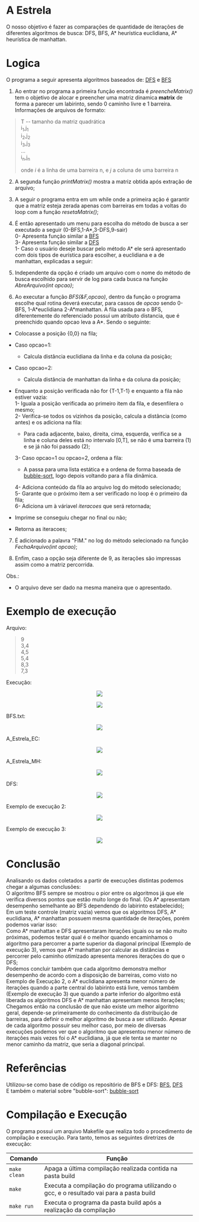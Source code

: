 # A Estrela
O nosso objetivo é fazer as comparações de quantidade de iterações de diferentes algoritmos de busca: DFS, BFS, A* heurística euclidiana, A* heurística de manhattan.
# Logica
O programa a seguir apresenta algoritmos baseados de: [DFS](https://github.com/pablossousa/DFS) e [BFS](https://github.com/Couto1411/BFS_2DArray)

1) Ao entrar no programa a primeira função encontrada é *preencheMatrix()* tem o objetivo de alocar e preencher uma matriz dinamica **matrix** de forma a parecer um labirinto, sendo 0 caminho livre e 1 barreira. Informações de arquivos de formato:
>T -- tamanho da matriz quadrática     
>i<sub>1</sub>,j<sub>1</sub>       
>i<sub>2</sub>,j<sub>2</sub>          
>i<sub>3</sub>,j<sub>3</sub>       
>...       
>i<sub>n</sub>,j<sub>n</sub>      
>        
>onde *i* é a linha de uma barreira n, e *j* a coluna de uma barreira n       

2) A segunda função *printMatrix()* mostra a matriz obtida após extração de arquivo;      

3) A seguir o programa entra em um while onde a primeira ação é garantir que a matriz esteja zerada apenas com barreiras em todas a voltas do loop com a função *resetaMatrix()*;       

4) É então apresentado um menu para escolha do método de busca a ser executado a seguir (0-BFS,1-A*,3-DFS,9-sair)        
	0- Apresenta função similar a [BFS](https://github.com/Couto1411/BFS_2DArray)       
	3- Apresenta função similar a [DFS](https://github.com/pablossousa/DFS)       
	1- Caso o usuário deseje buscar pelo método A* ele será apresentado com dois tipos de eurística para escolher, a euclidiana e a de manhattan, explicadas a seguir:     

5) Independente da opção é criado um arquivo com o nome do método de busca escolhido para servir de log para cada busca na função *AbreArquivo(int opcao)*;

6) Ao executar a função *BFS(&F,opcao)*, dentro da função o programa escolhe qual rotina deverá executar, para cassos de *opcao* sendo 0-BFS, 1-A\*euclidiana 2-A\*manhattan. A fila usada para o BFS, diferentemente do referenciado possui um atributo distancia, que é preenchido quando opcao leva a A*. Sendo o seguinte:   
- Colocasse a posição {0,0} na fila;  
- Caso opcao=1:      
	- Calcula distância euclidiana da linha e da coluna da posição;      
- Caso opcao=2:       
	- Calcula distância de manhattan da linha e da coluna da posição;      
- Enquanto a posição verificada não for {T-1,T-1} e enquanto a fila não estiver vazia:       
  1- Iguala a posição verificada ao primeiro item da fila, e desenfilera o mesmo;        
  2- Verifica-se todos os vizinhos da posição, calcula a distância (como antes) e os adiciona na fila:       
    - Para cada adjacente, baixo, direita, cima, esquerda, verifica se a linha e coluna deles está no intervalo [0,T], se não é uma barreira (1) e se já não foi passado (2);    

  3- Caso opcao=1 ou opcao=2, ordena a fila:       
    - A passa para uma lista estática e a ordena de forma baseada de [bubble-sort](https://www.geeksforgeeks.org/bubble-sort/), logo depois voltando para a fila dinâmica.
	
  4- Adiciona conteúdo da fila ao arquivo log do método selecionado;        
  5- Garante que o próximo item a ser verificado no loop é o primeiro da fila;        
  6- Adiciona um à váriavel *iteracoes* que será retornada;      
  
- Imprime se conseguiu chegar no final ou não;     
- Retorna as iteracoes;

7) É adicionado a palavra "FIM." no log do método selecionado na função *FechaArquivo(int opcao)*;

8) Enfim, caso a opção seja diferente de 9, as iterações são impressas assim como a matriz percorrida.

Obs.:    
- O arquivo deve ser dado na mesma maneira que o apresentado.
# Exemplo de execução
Arquivo:
>9    
>3,4     
>4,5    
>5,4    
>8,3    
>7,3  

Execução:
</p>
<p align="center">
	<img src="imgs/comeco_exec_a.jpg"/> 
</p>       
</p>
<p align="center">
	<img src="imgs/exemplo_exec_a.jpg"/> 
</p> 

BFS.txt:     
<p align="center">
	<img src="imgs/bfs.jpg"/> 
</p>
A_Estrela_EC:      
<p align="center">
	<img src="imgs/aec.jpg"/> 
</p>
A_Estrela_MH:      
<p align="center">
	<img src="imgs/amh.jpg"/> 
</p>
DFS:      
<p align="center">
	<img src="imgs/dfs.jpg"/> 
</p>
Exemplo de execução 2:     
</p>
<p align="center">
	<img src="imgs/exemplo_exec_a2.jpg"/> 
</p>   
Exemplo de execução 3:     
</p>
<p align="center">
	<img src="imgs/exemplo_exec_a3.jpg"/> 
</p>    

# Conclusão     

Analisando os dados coletados a partir de execuções distintas podemos chegar a algumas conclusões:     
O algoritmo BFS sempre se mostrou o pior entre os algoritmos já que ele verifica diversos pontos que estão muito longe do final. (Os A* apresentam desempenho semelhante ao BFS dependendo do labirinto estabelecido);         
Em um teste controle (matriz vazia) vemos que os algoritmos DFS, A* euclidiana, A* manhattan possuem mesma quantidade de iterações, porém podemos variar isso:     
Como A* manhattan e DFS apresentaram iterações iguais ou se não muito próximas, podemos testar qual é o melhor quando encaminhamos o algoritmo para percorrer a parte superior da diagonal principal (Exemplo de execução 3), vemos que A* manhattan por calcular as distâncias e percorrer pelo caminho otimizado apresenta menores iterações do que o DFS;      
Podemos concluir também que cada algoritmo demonstra melhor desempenho de acordo com a disposição de barreiras, como visto no Exemplo de Execução 2, o A* euclidiana apresenta menor número de iterações quando a parte central do labirinto está livre, vemos também (Exemplo de execução 3) que quando a parte inferior do algoritmo está liberada os algoritmos DFS e A* manhattan apresentam menos iterações;      
Chegamos então na conclusão de que não existe um melhor algoritmo geral, depende-se primeiramente do conhecimento da distribuição de barreiras, para definir o melhor algoritmo de busca a ser utilizado. Apesar de cada algoritmo possuir seu melhor caso, por meio de diversas execuções podemos ver que o algoritmo que apresentou menor número de iterações mais vezes foi o A* euclidiana, já que ele tenta se manter no menor caminho da matriz, que seria a diagonal principal.    

# Referências

Utilizou-se como base de código os repositório de BFS e DFS: [BFS](https://github.com/Couto1411/BFS_2DArray), [DFS](https://github.com/pablossousa/DFS)             
E também o material sobre "bubble-sort": [bubble-sort](https://www.geeksforgeeks.org/bubble-sort/) 

# Compilação e Execução

O programa possui um arquivo Makefile que realiza todo o procedimento de compilação e execução. Para tanto, temos as seguintes diretrizes de execução:


| Comando                |  Função                                                                                           |                     
| -----------------------| ------------------------------------------------------------------------------------------------- |
|  `make clean`          | Apaga a última compilação realizada contida na pasta build                                        |
|  `make`                | Executa a compilação do programa utilizando o gcc, e o resultado vai para a pasta build           |
|  `make run`            | Executa o programa da pasta build após a realização da compilação                                 |
